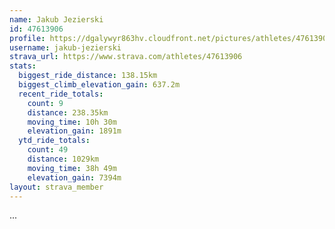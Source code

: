 ```yaml
---
name: Jakub Jezierski
id: 47613906
profile: https://dgalywyr863hv.cloudfront.net/pictures/athletes/47613906/14681924/1/large.jpg
username: jakub-jezierski
strava_url: https://www.strava.com/athletes/47613906
stats:
  biggest_ride_distance: 138.15km
  biggest_climb_elevation_gain: 637.2m
  recent_ride_totals:
    count: 9
    distance: 238.35km
    moving_time: 10h 30m
    elevation_gain: 1891m
  ytd_ride_totals:
    count: 49
    distance: 1029km
    moving_time: 38h 49m
    elevation_gain: 7394m
layout: strava_member
--- 
```

...
